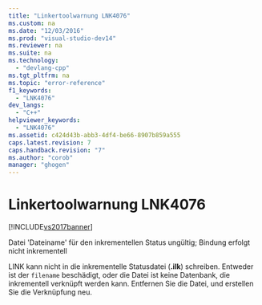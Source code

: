 ```yaml
---
title: "Linkertoolwarnung LNK4076"
ms.custom: na
ms.date: "12/03/2016"
ms.prod: "visual-studio-dev14"
ms.reviewer: na
ms.suite: na
ms.technology: 
  - "devlang-cpp"
ms.tgt_pltfrm: na
ms.topic: "error-reference"
f1_keywords: 
  - "LNK4076"
dev_langs: 
  - "C++"
helpviewer_keywords: 
  - "LNK4076"
ms.assetid: c424d43b-abb3-4df4-be66-8907b859a555
caps.latest.revision: 7
caps.handback.revision: "7"
ms.author: "corob"
manager: "ghogen"
---
```

# Linkertoolwarnung LNK4076
[!INCLUDE[vs2017banner](../../assembler/inline/includes/vs2017banner.md)]

Datei 'Dateiname' für den inkrementellen Status ungültig; Bindung erfolgt nicht inkrementell  
  
 LINK kann nicht in die inkrementelle Statusdatei \(**.ilk**\) schreiben.  Entweder ist der `filename` beschädigt, oder die Datei ist keine Datenbank, die inkrementell verknüpft werden kann.  Entfernen Sie die Datei, und erstellen Sie die Verknüpfung neu.